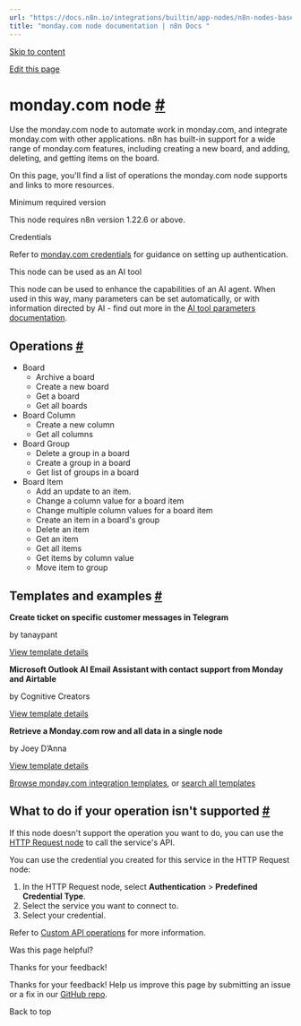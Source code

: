 ```yaml
---
url: "https://docs.n8n.io/integrations/builtin/app-nodes/n8n-nodes-base.mondaycom/"
title: "monday.com node documentation | n8n Docs "
---
```


[Skip to content](https://docs.n8n.io/integrations/builtin/app-nodes/n8n-nodes-base.mondaycom/#mondaycom-node)

[Edit this page](https://github.com/n8n-io/n8n-docs/edit/main/docs/integrations/builtin/app-nodes/n8n-nodes-base.mondaycom.md "Edit this page")

# monday.com node [\#](https://docs.n8n.io/integrations/builtin/app-nodes/n8n-nodes-base.mondaycom/\#mondaycom-node "Permanent link")

Use the monday.com node to automate work in monday.com, and integrate monday.com with other applications. n8n has built-in support for a wide range of monday.com features, including creating a new board, and adding, deleting, and getting items on the board.

On this page, you'll find a list of operations the monday.com node supports and links to more resources.

Minimum required version

This node requires n8n version 1.22.6 or above.

Credentials

Refer to [monday.com credentials](https://docs.n8n.io/integrations/builtin/credentials/mondaycom/) for guidance on setting up authentication.

This node can be used as an AI tool

This node can be used to enhance the capabilities of an AI agent. When used in this way, many parameters can be set automatically, or with information directed by AI - find out more in the [AI tool parameters documentation](https://docs.n8n.io/advanced-ai/examples/using-the-fromai-function/).

## Operations [\#](https://docs.n8n.io/integrations/builtin/app-nodes/n8n-nodes-base.mondaycom/\#operations "Permanent link")

- Board
  - Archive a board
  - Create a new board
  - Get a board
  - Get all boards
- Board Column
  - Create a new column
  - Get all columns
- Board Group
  - Delete a group in a board
  - Create a group in a board
  - Get list of groups in a board
- Board Item
  - Add an update to an item.
  - Change a column value for a board item
  - Change multiple column values for a board item
  - Create an item in a board's group
  - Delete an item
  - Get an item
  - Get all items
  - Get items by column value
  - Move item to group

## Templates and examples [\#](https://docs.n8n.io/integrations/builtin/app-nodes/n8n-nodes-base.mondaycom/\#templates-and-examples "Permanent link")

**Create ticket on specific customer messages in Telegram**

by tanaypant

[View template details](https://n8n.io/workflows/368-create-ticket-on-specific-customer-messages-in-telegram/)

**Microsoft Outlook AI Email Assistant with contact support from Monday and Airtable**

by Cognitive Creators

[View template details](https://n8n.io/workflows/2809-microsoft-outlook-ai-email-assistant-with-contact-support-from-monday-and-airtable/)

**Retrieve a Monday.com row and all data in a single node**

by Joey D’Anna

[View template details](https://n8n.io/workflows/2086-retrieve-a-mondaycom-row-and-all-data-in-a-single-node/)

[Browse monday.com integration templates](https://n8n.io/integrations/mondaycom/), or [search all templates](https://n8n.io/workflows/)

## What to do if your operation isn't supported [\#](https://docs.n8n.io/integrations/builtin/app-nodes/n8n-nodes-base.mondaycom/\#what-to-do-if-your-operation-isnt-supported "Permanent link")

If this node doesn't support the operation you want to do, you can use the [HTTP Request node](https://docs.n8n.io/integrations/builtin/core-nodes/n8n-nodes-base.httprequest/) to call the service's API.

You can use the credential you created for this service in the HTTP Request node:

1. In the HTTP Request node, select **Authentication** \> **Predefined Credential Type**.
2. Select the service you want to connect to.
3. Select your credential.

Refer to [Custom API operations](https://docs.n8n.io/integrations/custom-operations/) for more information.

Was this page helpful?






Thanks for your feedback!






Thanks for your feedback! Help us improve this page by submitting an issue or a fix in our [GitHub repo](https://github.com/n8n-io/n8n-docs).


Back to top